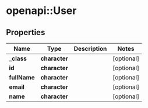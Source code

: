 # openapi::User


## Properties
Name | Type | Description | Notes
------------ | ------------- | ------------- | -------------
**_class** | **character** |  | [optional] 
**id** | **character** |  | [optional] 
**fullName** | **character** |  | [optional] 
**email** | **character** |  | [optional] 
**name** | **character** |  | [optional] 


